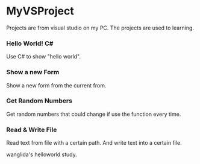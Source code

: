 # MyVSProject
Projects are from visual studio on my PC. The projects are used to learning.
### Hello World! C#
Use C# to show "hello world".
### Show a new Form
Show a new form from the current from.
### Get Random Numbers
Get random numbers that could change if use the function every time.
### Read & Write File
Read text from file with a certain path. And write text into a certain file.



 wanglida's helloworld study.
